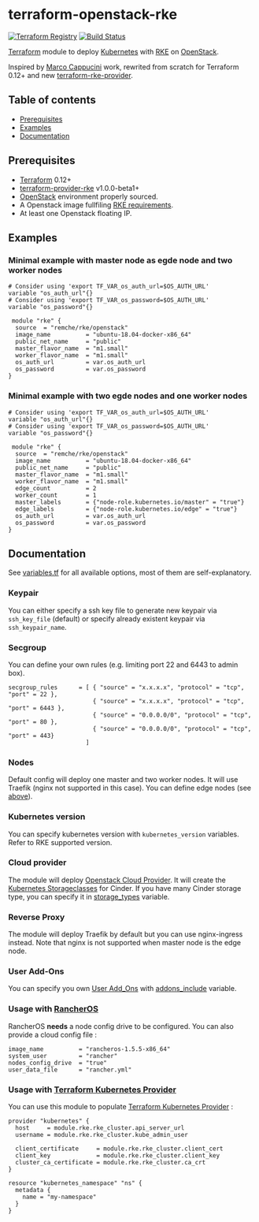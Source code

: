 # terraform-openstack-rke

[![Terraform Registry](https://img.shields.io/badge/terraform-registry-blue.svg)](https://registry.terraform.io/modules/remche/rke/openstack)
[![Build Status](https://travis-ci.com/remche/terraform-openstack-rke.svg?branch=master)](https://travis-ci.com/remche/terraform-openstack-rke)

[Terraform](https://www.terraform.io/) module to deploy [Kubernetes](https://kubernetes.io) with [RKE](https://rancher.com/docs/rke/latest/en/) on [OpenStack](https://www.openstack.org/).

Inspired by [Marco Cappucini](https://github.com/mcapuccini/terraform-openstack-rke) work, rewrited from scratch for Terraform 0.12+ and new [terraform-rke-provider](https://github.com/rancher/terraform-provider-rke).

## Table of contents
- [Prerequisites](#prerequisites)
- [Examples](#examples)
- [Documentation](#documentation)

## Prerequisites

- [Terraform](https://www.terraform.io/) 0.12+
- [terraform-provider-rke](https://github.com/rancher/terraform-provider-rke) v1.0.0-beta1+
- [OpenStack](https://docs.openstack.org/zh_CN/user-guide/common/cli-set-environment-variables-using-openstack-rc.html) environment properly sourced.
- A Openstack image fullfiling [RKE requirements](https://rancher.com/docs/rke/latest/en/os/).
- At least one Openstack floating IP.

## Examples
### Minimal example with master node as egde node and two worker nodes

```hcl
# Consider using 'export TF_VAR_os_auth_url=$OS_AUTH_URL'
variable "os_auth_url"{}
# Consider using 'export TF_VAR_os_password=$OS_AUTH_URL'
variable "os_password"{}

 module "rke" {
  source  = "remche/rke/openstack"
  image_name          = "ubuntu-18.04-docker-x86_64"
  public_net_name     = "public"
  master_flavor_name  = "m1.small"
  worker_flavor_name  = "m1.small"
  os_auth_url         = var.os_auth_url
  os_password         = var.os_password
}
```

###  Minimal example with two egde nodes and one worker nodes

```hcl
# Consider using 'export TF_VAR_os_auth_url=$OS_AUTH_URL'
variable "os_auth_url"{}
# Consider using 'export TF_VAR_os_password=$OS_AUTH_URL'
variable "os_password"{}

 module "rke" {
  source  = "remche/rke/openstack"
  image_name          = "ubuntu-18.04-docker-x86_64"
  public_net_name     = "public"
  master_flavor_name  = "m1.small"
  worker_flavor_name  = "m1.small"
  edge_count          = 2
  worker_count        = 1
  master_labels       = {"node-role.kubernetes.io/master" = "true"}
  edge_labels         = {"node-role.kubernetes.io/edge" = "true"}
  os_auth_url         = var.os_auth_url
  os_password         = var.os_password
}
```

## Documentation

See [variables.tf](variables.tf) for all available options, most of them are self-explanatory.

### Keypair

You can either specify a ssh key file to generate new keypair via `ssh_key_file` (default) or specify already existent keypair via `ssh_keypair_name`.

### Secgroup

You can define your own rules (e.g. limiting port 22 and 6443 to admin box).

```hcl
secgroup_rules      = [ { "source" = "x.x.x.x", "protocol" = "tcp", "port" = 22 },
                        { "source" = "x.x.x.x", "protocol" = "tcp", "port" = 6443 },
                        { "source" = "0.0.0.0/0", "protocol" = "tcp", "port" = 80 },
                        { "source" = "0.0.0.0/0", "protocol" = "tcp", "port" = 443}
                      ]
```

### Nodes

Default config will deploy one master and two worker nodes. It will use Traefik (nginx not supported in this case).
You can define edge nodes (see [above](#minimal-example-with-two-egde-nodes-and-one-worker-nodes)).

### Kubernetes version

You can specify kubernetes version with `kubernetes_version` variables. Refer to RKE supported version.

### Cloud provider

The module will deploy [Openstack Cloud Provider](https://rancher.com/docs/rke/latest/en/config-options/cloud-providers/openstack/). 
It will create the [Kubernetes Storageclasses](https://kubernetes.io/docs/concepts/storage/storage-classes/) for Cinder. If you have many Cinder storage type, you can specify it in [storage_types](variables.tf#L164) variable.

### Reverse Proxy

The module will deploy Traefik by default but you can use nginx-ingress instead. Note that nginx is not supported when master node is the edge node.

### User Add-Ons

You can specify you own [User Add_Ons](https://rancher.com/docs/rke/latest/en/config-options/add-ons/user-defined-add-ons/) with [addons_include](variables.tf#176) variable.

### Usage with [RancherOS](https://rancher.com/rancher-os/)

RancherOS **needs** a node config drive to be configured. You can also provide a cloud config file :

```hcl
image_name          = "rancheros-1.5.5-x86_64"
system_user         = "rancher"
nodes_config_drive  = "true"
user_data_file      = "rancher.yml"
```

### Usage with [Terraform Kubernetes Provider](https://www.terraform.io/docs/providers/kubernetes/index.html)

You can use this module to populate [Terraform Kubernetes Provider](https://www.terraform.io/docs/providers/kubernetes/index.html) :

```hcl
provider "kubernetes" {
  host     = module.rke.rke_cluster.api_server_url
  username = module.rke.rke_cluster.kube_admin_user

  client_certificate     = module.rke.rke_cluster.client_cert
  client_key             = module.rke.rke_cluster.client_key
  cluster_ca_certificate = module.rke.rke_cluster.ca_crt
}

resource "kubernetes_namespace" "ns" {
  metadata {
    name = "my-namespace"
  }
}
```
